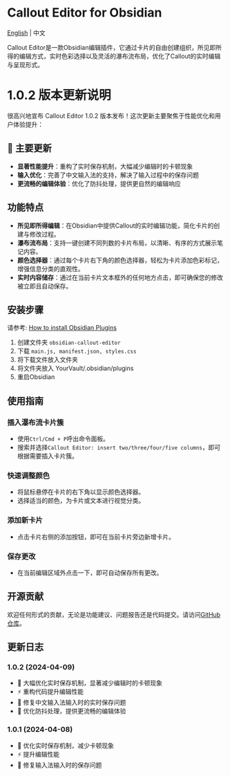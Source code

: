 # Callout Editor for Obsidian
[English](README_EN.md) | 中文

Callout Editor是一款Obsidian编辑插件，它通过卡片的自由创建组织，所见即所得的编辑方式，实时色彩选择以及灵活的瀑布流布局，优化了Callout的实时编辑与呈现形式。

# 1.0.2 版本更新说明

很高兴地宣布 Callout Editor 1.0.2 版本发布！这次更新主要聚焦于性能优化和用户体验提升：

## 🚀 主要更新
- **显著性能提升**：重构了实时保存机制，大幅减少编辑时的卡顿现象
- **输入优化**：完善了中文输入法的支持，解决了输入过程中的保存问题
- **更流畅的编辑体验**：优化了防抖处理，提供更自然的编辑响应

## 功能特点

- **所见即所得编辑**：在Obsidian中提供Callout的实时编辑功能，简化卡片的创建与修改过程。
- **瀑布流布局**：支持一键创建不同列数的卡片布局，以清晰、有序的方式展示笔记内容。
- **颜色选择器**：通过每个卡片右下角的颜色选择器，轻松为卡片添加色彩标记，增强信息分类的直观性。
- **实时内容储存**：通过在当前卡片文本框外的任何地方点击，即可确保您的修改被立即且自动保存。

## 安装步骤

请参考: [How to install Obsidian Plugins](https://forum.obsidian.md/t/plugins-mini-faq/7737)

1. 创建文件夹 `obsidian-callout-editor`
2. 下载 `main.js, manifest.json, styles.css`
3. 将下载文件放入文件夹
4. 将文件夹放入 YourVault/.obsidian/plugins
5. 重启Obsidian

## 使用指南

### 插入瀑布流卡片簇

- 使用`Ctrl/Cmd + P`呼出命令面板。
- 搜索并选择`Callout Editor: insert two/three/four/five columns`，即可根据需要插入卡片簇。

### 快速调整颜色

- 将鼠标悬停在卡片的右下角以显示颜色选择器。
- 选择适当的颜色，为卡片或文本进行视觉分类。

### 添加新卡片

- 点击卡片右侧的添加按钮，即可在当前卡片旁边新增卡片。

### 保存更改

- 在当前编辑区域外点击一下，即可自动保存所有更改。

## 开源贡献

欢迎任何形式的贡献，无论是功能建议、问题报告还是代码提交。请访问[GitHub仓库](https://github.com/wnhllh/obsidian-callout-editor)。

## 更新日志

### 1.0.2 (2024-04-09)
- 🚀 大幅优化实时保存机制，显著减少编辑时的卡顿现象
- ⚡️ 重构代码提升编辑性能
- 🐛 修复中文输入法输入时的实时保存问题
- 🔧 优化防抖处理，提供更流畅的编辑体验

### 1.0.1 (2024-04-08)
- 🔧 优化实时保存机制，减少卡顿现象
- ⚡️ 提升编辑性能
- 🐛 修复输入法输入时的保存问题
